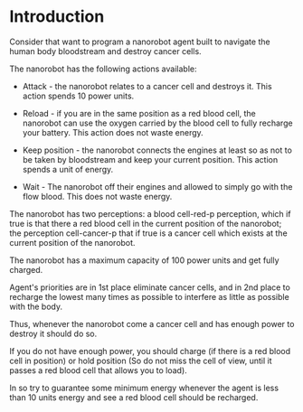 # Introduction

Consider that want to program a nanorobot agent built to navigate the human body bloodstream and destroy cancer cells.

The nanorobot has the following actions available:

* Attack - the nanorobot relates to a cancer cell and destroys it. This action spends 10 power units.

* Reload - if you are in the same position as a red blood cell, the nanorobot can use the oxygen carried by the blood cell to fully recharge your battery. This action does not waste energy.

* Keep position - the nanorobot connects the engines at least so as not to be taken by bloodstream and keep your current position. This action spends a unit of energy.

* Wait - The nanorobot off their engines and allowed to simply go with the flow blood. This does not waste energy.

The nanorobot has two perceptions: a blood cell-red-p perception, which if true is that there
a red blood cell in the current position of the nanorobot; the perception cell-cancer-p that if true
is a cancer cell which exists at the current position of the nanorobot.

The nanorobot has a maximum capacity of 100 power units and get fully charged.

Agent's priorities are in 1st place eliminate cancer cells, and in 2nd place to recharge the lowest
many times as possible to interfere as little as possible with the body.

Thus, whenever the nanorobot come a cancer cell and has enough power to destroy it should do so.

If you do not have enough power, you should charge (if there is a red blood cell in position) or hold position
(So ​​do not miss the cell of view, until it passes a red blood cell that allows you to load).

In so try to guarantee some minimum energy whenever the agent is less than 10 units
energy and see a red blood cell should be recharged.
